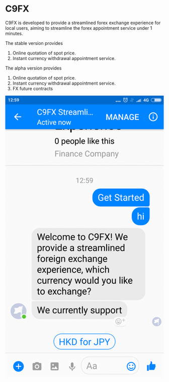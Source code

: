 # C9FX

C9FX is developed to provide a streamlined forex exchange experience for local users, aiming to streamline the forex appointment service under 1 minutes.


The stable version provides
1. Online quotation of spot price.
2. Instant currency withdrawal appointment service.

The alpha version provides
1. Online quotation of spot price.
2. Instant currency withdrawal appointment service.
3. FX future contracts

![alt text](https://github.com/thisiskeithkwan/C9FX/blob/master/C9FXconversation.gif)

